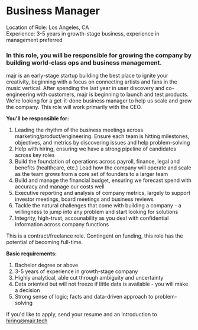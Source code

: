 # Business Manager
Location of Role: Los Angeles, CA  
Experience: 3-5 years in growth-stage business, experience in management preferred 

### In this role, you will be responsible for growing the company by building world-class ops and business management.

majr is an early-stage startup building the best place to ignite your creativity, beginning with a focus on connecting artists and fans in the music vertical. After spending the last year in user discovery and co-engineering with customers, majr is beginning to launch and test products. We're looking for a get-it-done business manager to help us scale and grow the company. This role will work primarily with the CEO. 

**You'll be responsible for:**  
1. Leading the rhythm of the business meetings across marketing/product/engineering. Ensure each team is hitting milestones, objectives, and metrics by discovering issues and help problem-solving 
2. Help with hiring, ensuring we have a strong pipeline of candidates across key roles 
3. Build the foundation of operations across payroll, finance, legal and benefits (healthcare, etc.) Lead how the company will operate and scale as the team grows from a core set of founders to a larger team 
4. Build and manage the financial budget, ensuring we forecast spend with accuracy and manage our costs well 
5. Executive reporting and analysis of company metrics, largely to support investor meetings, board meetings and business reviews
6. Tackle the natural challenges that come with building a company - a willingness to jump into any problem and start looking for solutions
7. Integrity, high-trust, accounability as you deal with confidential information across company functions


This is a contract/freelance role. Contingent on funding, this role has the potential of becoming full-time. 

**Basic requirements:** 
1. Bachelor degree or above 
2. 3-5 years of experience in growth-stage company
3. Highly analytical, able cut through ambiguity and uncertainty
4. Data oriented but will not freeze if little data is available - you will make a decision
5. Strong sense of logic; facts and data-driven approach to problem-solving

If you'd like to apply, send your resume and an introduction to [hiring@majr.tech](mailto:hiring@majr.tech)
